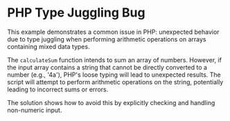# PHP Type Juggling Bug
This example demonstrates a common issue in PHP: unexpected behavior due to type juggling when performing arithmetic operations on arrays containing mixed data types.

The `calculateSum` function intends to sum an array of numbers. However, if the input array contains a string that cannot be directly converted to a number (e.g., '4a'), PHP's loose typing will lead to unexpected results. The script will attempt to perform arithmetic operations on the string, potentially leading to incorrect sums or errors.

The solution shows how to avoid this by explicitly checking and handling non-numeric input.